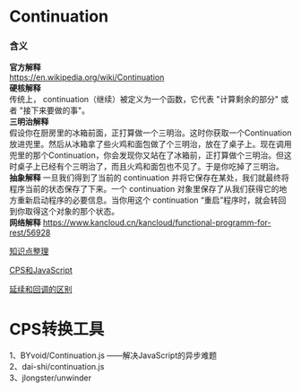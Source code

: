 # Continuation
### 含义
**官方解释**     
https://en.wikipedia.org/wiki/Continuation  
**硬核解释**    
传统上， continuation（继续）被定义为一个函数，它代表 "计算剩余的部分" 或者 "接下来要做的事"。  
**三明治解释**   
假设你在厨房里的冰箱前面，正打算做一个三明治。这时你获取一个Continuation放进兜里。然后从冰箱拿了些火鸡和面包做了个三明治，放在了桌子上。现在调用兜里的那个Continuation，你会发现你又站在了冰箱前，正打算做个三明治。但这时桌子上已经有个三明治了，而且火鸡和面包也不见了。于是你吃掉了三明治。  
**抽象解释** 
 一旦我们得到了当前的 continuation 并将它保存在某处，我们就最终将程序当前的状态保存了下来。一个 continuation 对象里保存了从我们获得它的地方重新启动程序的必要信息。当你用这个 continuation “重启”程序时，就会转回到你取得这个对象的那个状态。  
**网络解释**
https://www.kancloud.cn/kancloud/functional-programm-for-rest/56928  


[知识点整理](https://github.com/heyHuang/Continuation/issues/1)  

[CPS和JavaScript](https://github.com/heyHuang/Continuation/issues/3)

[延续和回调的区别](https://github.com/heyHuang/Continuation/issues/4) 


# CPS转换工具
1、BYvoid/Continuation.js  ——解决JavaScript的异步难题  
2、dai-shi/continuation.js  
3、jlongster/unwinder   

